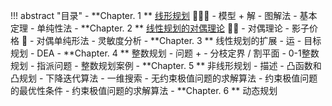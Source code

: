 
!!! abstract "目录"
    - **Chapter. 1 ** [线形规划](./Chapter1.md) 🌟🌟🌟
        - 模型 + 解
        - 图解法
        - 基本定理
        - 单纯性法
    - **Chapter. 2 ** [线性规划的对偶理论](./Chapter2.md) 🌟🌟
        - 对偶理论
        - 影子价格 🤯
        - 对偶单纯形法
        - 灵敏度分析
    - **Chapter. 3 ** 线性规划的扩展
        - 运
        - 目标规划
        - DEA
    - **Chapter. 4 ** 整数规划
        - 问题 +
        - 分枝定界 / 割平面
        - 0-1整数规划
        - 指派问题
        - 整数规划案例
    - **Chapter. 5 ** 非线形规划
        - 描述 
        - 凸函数和凸规划
        - 下降迭代算法
        - 一维搜索
        - 无约束极值问题的求解算法
        - 约束极值问题的最优性条件
        - 约束极值问题的求解算法
    - **Chapter. 6 ** 动态规划




